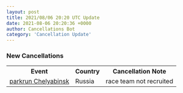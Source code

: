 ```yaml
---
layout: post
title: 2021/08/06 20:20 UTC Update
date: 2021-08-06 20:20:36 +0000
author: Cancellations Bot
category: 'Cancellation Update'
---
```


<h3>New Cancellations</h3>
<div class='hscrollable'>
<table style='width: 100%'>
    <tr>
        <th>Event</th>
        <th>Country</th>
        <th>Cancellation Note</th>
    </tr>
    <tr>
        <td><a href="https://www.parkrun.ru/chelyabinsk">parkrun Chelyabinsk</a></td>
        <td>Russia</td>
        <td>race team not recruited</td>
    </tr>
</table>
</div>
